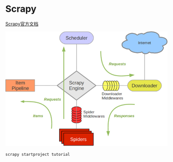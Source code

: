 # Scrapy

[Scrapy官方文档](https://scrapy-chs.readthedocs.io/zh_CN/latest/)

![Scrapy Architecture](../../images/python_scrapy_architecture.png)


`scrapy startproject tutorial`


